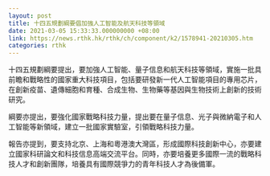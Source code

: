 ```yaml
---
layout: post
title: 十四五規劃綱要倡加強人工智能及航天科技等領域
date: 2021-03-05 15:33:33.000000000 +08:00
link: https://news.rthk.hk/rthk/ch/component/k2/1578941-20210305.htm
categories: rthk
---
```


十四五規劃綱要提出，要加強人工智能、量子信息和航天科技等領域，實施一批具前瞻和戰略性的國家重大科技項目，包括要研發新一代人工智能項目的專用芯片，在創新疫苗、遺傳細胞和育種、合成生物、生物藥等基因與生物技術上創新的技術研究。

綱要亦提出，要強化國家戰略科技力量，提出要在量子信息、光子與微納電子和人工智能等新領域，建立一批國家實驗室，引領戰略科技力量。

報告亦提到，要支持北京、上海和粵港澳大灣區，形成國際科技創新中心，亦要建立國家科研論文和科技信息高端交流平台。同時，亦要培養更多國際一流的戰略科技人才和創新團隊，培養具有國際競爭力的青年科技人才為後備軍。
